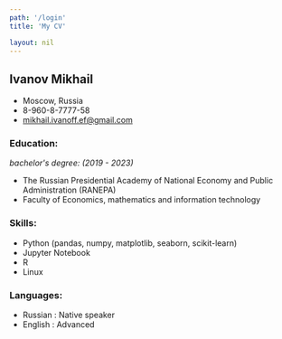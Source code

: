 ```yaml
---
path: '/login'
title: 'My CV'

layout: nil
---
```

## Ivanov Mikhail


* Moscow, Russia 
* 8-960-8-7777-58 
* mikhail.ivanoff.ef@gmail.com


### Education:
_bachelor's degree: (2019 - 2023)_
* The Russian Presidential Academy of National Economy and Public Administration (RANEPA)
* Faculty of Economics, mathematics and information technology 

### Skills:
* Python (pandas, numpy, matplotlib, seaborn, scikit-learn)
* Jupyter Notebook
* R
* Linux 

### Languages:
* Russian : Native speaker
* English : Advanced

